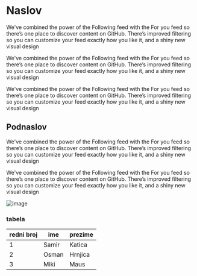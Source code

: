 # Naslov

We've combined the power of the Following feed with the For you feed so there’s one place to discover content on GitHub. There’s improved filtering so you can customize your feed exactly how you like it, and a shiny new visual design

We've combined the power of the Following feed with the For you feed so there’s one place to discover content on GitHub. There’s improved filtering so you can customize your feed exactly how you like it, and a shiny new visual design

We've combined the power of the Following feed with the For you feed so there’s one place to discover content on GitHub. There’s improved filtering so you can customize your feed exactly how you like it, and a shiny new visual design

## Podnaslov

We've combined the power of the Following feed with the For you feed so there’s one place to discover content on GitHub. There’s improved filtering so you can customize your feed exactly how you like it, and a shiny new visual design

We've combined the power of the Following feed with the For you feed so there’s one place to discover content on GitHub. There’s improved filtering so you can customize your feed exactly how you like it, and a shiny new visual design

![image](https://github.com/Ahmedkaleee/kaletovtibra/assets/168560106/20c01ba0-ffc6-422c-b1fb-e757d2ee9136)




### tabela


|redni broj|ime|prezime|
|----------|---|-------|
|1|Samir|Katica|
|2|Osman|Hrnjica|
|3         |Miki|Maus  |
